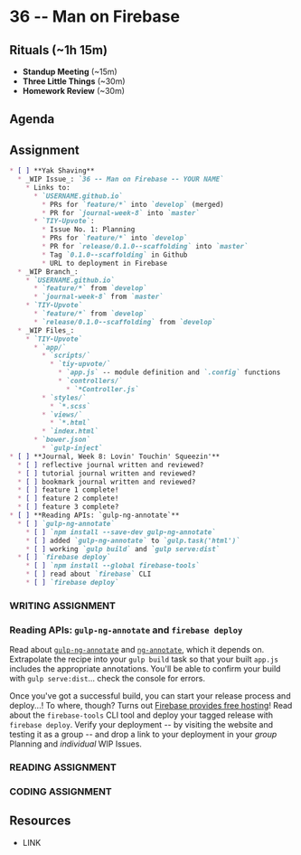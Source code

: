 # 36 -- Man on Firebase

## Rituals (~1h 15m)

* **Standup Meeting** (~15m)
* **Three Little Things** (~30m)
* **Homework Review** (~30m)

## Agenda

## Assignment

```markdown
* [ ] **Yak Shaving**
  * _WIP Issue_: `36 -- Man on Firebase -- YOUR NAME`
    * Links to:
      * `USERNAME.github.io`
        * PRs for `feature/*` into `develop` (merged)
        * PR for `journal-week-8` into `master`
      * `TIY-Upvote`:
        * Issue No. 1: Planning
        * PRs for `feature/*` into `develop`
        * PR for `release/0.1.0--scaffolding` into `master`
        * Tag `0.1.0--scaffolding` in Github
        * URL to deployment in Firebase
  * _WIP Branch_:
    * `USERNAME.github.io`
      * `feature/*` from `develop`
      * `journal-week-8` from `master`
    * `TIY-Upvote`
      * `feature/*` from `develop`
      * `release/0.1.0--scaffolding` from `develop`
  * _WIP Files_:
    * `TIY-Upvote`
      * `app/`
        * `scripts/`
          * `tiy-upvote/`
            * `app.js` -- module definition and `.config` functions
            * `controllers/`
              * `*Controller.js`
        * `styles/`
          * `*.scss`
        * `views/`
          * `*.html`
        * `index.html`
      * `bower.json`
        * `gulp-inject`
* [ ] **Journal, Week 8: Lovin' Touchin' Squeezin'**
  * [ ] reflective journal written and reviewed?
  * [ ] tutorial journal written and reviewed?
  * [ ] bookmark journal written and reviewed?
  * [ ] feature 1 complete!
  * [ ] feature 2 complete!
  * [ ] feature 3 complete?
* [ ] **Reading APIs: `gulp-ng-annotate`**
  * [ ] `gulp-ng-annotate`
    * [ ] `npm install --save-dev gulp-ng-annotate`
    * [ ] added `gulp-ng-annotate` to `gulp.task('html')`
    * [ ] working `gulp build` and `gulp serve:dist`
  * [ ] `firebase deploy`
    * [ ] `npm install --global firebase-tools`
    * [ ] read about `firebase` CLI
    * [ ] `firebase deploy`
```

### WRITING ASSIGNMENT
### Reading APIs: `gulp-ng-annotate` and `firebase deploy`

Read about [`gulp-ng-annotate`](https://www.npmjs.com/package/gulp-ng-annotate) and [`ng-annotate`](https://github.com/olov/ng-annotate/blob/master/README.md), which it depends on. Extrapolate the recipe into your `gulp build` task so that your built `app.js` includes the appropriate annotations. You'll be able to confirm your build with `gulp serve:dist`... check the console for errors.

Once you've got a successful build, you can start your release process and deploy...! To where, though? Turns out [Firebase provides free hosting](https://www.firebase.com/docs/hosting/)! Read about the `firebase-tools` CLI tool and deploy your tagged release with `firebase deploy`. Verify your deployment -- by visiting the website and testing it as a group -- and drop a link to your deployment in your _group_ Planning and _individual_ WIP Issues.

### READING ASSIGNMENT

### CODING ASSIGNMENT

## Resources

* LINK
